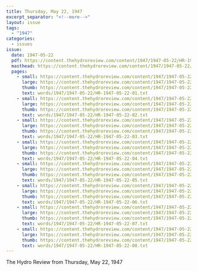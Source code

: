 ```yaml
---
title: Thursday, May 22, 1947
excerpt_separator: "<!--more-->"
layout: issue
tags:
  - "1947"
categories:
  - issues
issue:
  date: 1947-05-22
  pdf: https://content.thehydroreview.com/content/1947/1947-05-22/HR-1947-05-22.pdf
  masthead: https://content.thehydroreview.com/content/1947/1947-05-22/masthead/HR-1947-05-22.jpg
  pages:
    - small: https://content.thehydroreview.com/content/1947/1947-05-22/small/HR-1947-05-22-01.jpg
      large: https://content.thehydroreview.com/content/1947/1947-05-22/large/HR-1947-05-22-01.jpg
      thumb: https://content.thehydroreview.com/content/1947/1947-05-22/thumbnails/HR-1947-05-22-01.jpg
      text: words/1947/1947-05-22/HR-1947-05-22-01.txt
    - small: https://content.thehydroreview.com/content/1947/1947-05-22/small/HR-1947-05-22-02.jpg
      large: https://content.thehydroreview.com/content/1947/1947-05-22/large/HR-1947-05-22-02.jpg
      thumb: https://content.thehydroreview.com/content/1947/1947-05-22/thumbnails/HR-1947-05-22-02.jpg
      text: words/1947/1947-05-22/HR-1947-05-22-02.txt
    - small: https://content.thehydroreview.com/content/1947/1947-05-22/small/HR-1947-05-22-03.jpg
      large: https://content.thehydroreview.com/content/1947/1947-05-22/large/HR-1947-05-22-03.jpg
      thumb: https://content.thehydroreview.com/content/1947/1947-05-22/thumbnails/HR-1947-05-22-03.jpg
      text: words/1947/1947-05-22/HR-1947-05-22-03.txt
    - small: https://content.thehydroreview.com/content/1947/1947-05-22/small/HR-1947-05-22-04.jpg
      large: https://content.thehydroreview.com/content/1947/1947-05-22/large/HR-1947-05-22-04.jpg
      thumb: https://content.thehydroreview.com/content/1947/1947-05-22/thumbnails/HR-1947-05-22-04.jpg
      text: words/1947/1947-05-22/HR-1947-05-22-04.txt
    - small: https://content.thehydroreview.com/content/1947/1947-05-22/small/HR-1947-05-22-05.jpg
      large: https://content.thehydroreview.com/content/1947/1947-05-22/large/HR-1947-05-22-05.jpg
      thumb: https://content.thehydroreview.com/content/1947/1947-05-22/thumbnails/HR-1947-05-22-05.jpg
      text: words/1947/1947-05-22/HR-1947-05-22-05.txt
    - small: https://content.thehydroreview.com/content/1947/1947-05-22/small/HR-1947-05-22-06.jpg
      large: https://content.thehydroreview.com/content/1947/1947-05-22/large/HR-1947-05-22-06.jpg
      thumb: https://content.thehydroreview.com/content/1947/1947-05-22/thumbnails/HR-1947-05-22-06.jpg
      text: words/1947/1947-05-22/HR-1947-05-22-06.txt
    - small: https://content.thehydroreview.com/content/1947/1947-05-22/small/HR-1947-05-22-07.jpg
      large: https://content.thehydroreview.com/content/1947/1947-05-22/large/HR-1947-05-22-07.jpg
      thumb: https://content.thehydroreview.com/content/1947/1947-05-22/thumbnails/HR-1947-05-22-07.jpg
      text: words/1947/1947-05-22/HR-1947-05-22-07.txt
    - small: https://content.thehydroreview.com/content/1947/1947-05-22/small/HR-1947-05-22-08.jpg
      large: https://content.thehydroreview.com/content/1947/1947-05-22/large/HR-1947-05-22-08.jpg
      thumb: https://content.thehydroreview.com/content/1947/1947-05-22/thumbnails/HR-1947-05-22-08.jpg
      text: words/1947/1947-05-22/HR-1947-05-22-08.txt
---
```


The Hydro Review from Thursday, May 22, 1947

<!--more-->

